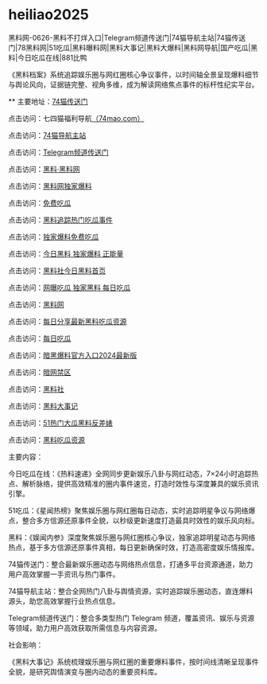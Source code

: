 # heiliao2025
黑料网-0626-黑料不打烊入口|Telegram频道传送门|74猫导航主站|74猫传送门|78黑料网|51吃瓜|黑料曝料网|黑料大事记|黑料大爆料|黑料网导航|国产吃瓜|黑料|今日吃瓜在线|881比鸭

《黑料档案》系统追踪娱乐圈与网红圈核心争议事件，以时间轴全景呈现爆料细节与舆论风向，证据链完整、视角多维，成为解读网络焦点事件的标杆性纪实平台。

** 主要地址：<a href="https://74mao.com/">74猫传送门</a>

点击访问：七四猫福利导航<a href="https://74mao.com/">（74mao.com）</a>

点击访问：<a href="https://74mao.com/">74猫导航主站</a>

点击访问：<a href="https://74mao.com/">Telegram频道传送门</a>

点击访问：<a href="https://heiliaolvzlu3.pages.dev">黑料·黑料网</a>

点击访问：<a href="https://heiliaoyvnrda.pages.dev">黑料网独家爆料</a>

点击访问：<a href="https://heiliaoxey7ic.pages.dev">免费吃瓜</a>

点击访问：<a href="https://heiliaoal51na.pages.dev">黑料追踪热门吃瓜事件</a>

点击访问：<a href="https://heiliaoavkush.pages.dev">独家爆料免费吃瓜</a>

点击访问：<a href="https://hl453.pages.dev/">今日黑料 独家爆料 正能量</a>

点击访问：<a href="https://hl414.pages.dev/">黑料社今日黑料首页</a>

点击访问：<a href="https://hl451.pages.dev/">网曝吃瓜 独家黑料 每日吃瓜</a>

点击访问：<a href="https://hl392.pages.dev/">黑料网</a>

点击访问：<a href="https://hl440.pages.dev/">每日分享最新黑料吃瓜资源</a>

点击访问：<a href="https://hl406.pages.dev/">每日吃瓜</a>

点击访问：<a href="https://hl408.pages.dev/">暗黑爆料官方入口2024最新版</a>

点击访问：<a href="https://pi02-01.pages.dev/">暗网禁区</a>

点击访问：<a href="https://hl372.pages.dev/">黑料社</a>

点击访问：<a href="https://hl381.pages.dev/">黑料大事记</a>

点击访问：<a href="https://hl411.pages.dev/">51热门大瓜黑料反差婊</a>

点击访问：<a href="https://hl400.pages.dev/">黑料吃瓜资源</a>

主要内容：

今日吃瓜在线：《热料速递》全网同步更新娱乐八卦与网红动态，7×24小时追踪热点、解析脉络，提供高效精准的圈内事件速览，打造时效性与深度兼具的娱乐资讯引擎。

51吃瓜：《星闻热榜》聚焦娱乐圈与网红圈每日动态，实时追踪明星争议与网络爆点，整合多方信源还原事件全貌，以秒级更新速度打造最具时效性的娱乐风向标。

黑料：《娱闻内参》深度聚焦娱乐圈与网红圈核心争议，独家追踪明星动态与网络热点，基于多方信源还原事件真相，每日更新确保时效，打造高密度娱乐情报库。

74猫传送门：整合最新娱乐圈动态与网络热点信息，打通多平台资源通道，助力用户高效掌握一手资讯与热门事件。

74猫导航主站：整合全网热门八卦与舆情资源，实时追踪娱乐圈动态，直连爆料源头，助您高效掌握行业热点信息。

Telegram频道传送门：整合多类型热门 Telegram 频道，覆盖资讯、娱乐与资源等领域，助力用户高效获取所需信息与内容资源。

社会影响：

《黑料大事记》系统梳理娱乐圈与网红圈的重要爆料事件，按时间线清晰呈现事件全貌，是研究舆情演变与圈内动态的重要资料库。



<span style="display:none;">[Canonical link](https://github.com/ddd20250626/ddd6）</span>
